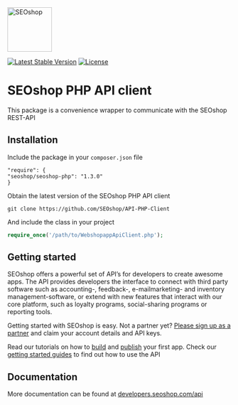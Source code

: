 <img src="https://scontent-a-ams.xx.fbcdn.net/hphotos-xap1/v/t1.0-9/10443424_727097724014585_7578043792323712477_n.png?oh=0fff58db1e59b01f6a7aee61ee5b95f7&oe=54991860" width="100" height="100" alt="SEOshop" />

[![Latest Stable Version](https://poser.pugx.org/leaphly/cart-bundle/version.svg)](https://packagist.org/packages/seoshop/seoshop-php)
[![License](https://poser.pugx.org/leaphly/cart-bundle/license.svg)](https://packagist.org/packages/seoshop/seoshop-php)

# SEOshop PHP API client
This package is a convenience wrapper to communicate with the SEOshop REST-API

## Installation
Include the package in your `composer.json` file
```
"require": {
"seoshop/seoshop-php": "1.3.0"
}
```

Obtain the latest version of the SEOshop PHP API client
```
git clone https://github.com/SEOshop/API-PHP-Client
```

And include the class in your project
```php
require_once('/path/to/WebshopappApiClient.php');
```

## Getting started
SEOshop offers a powerful set of API’s for developers to create awesome apps. The API provides developers the interface to connect with third party software such as accounting-, feedback-, e-mailmarketing- and inventory management-software, or extend with new features that interact with our core platform, such as loyalty programs, social-sharing programs or reporting tools.

Getting started with SEOshop is easy. Not a partner yet? [Please sign up as a partner](http://www.getseoshop.com/partners/partner-signup/) and claim your account details and API keys.

Read our tutorials on how to [build](http://developers.seoshop.com/api/tutorials/build-an-app) and [publish](http://developers.seoshop.com/api/tutorials/publish-an-app) your first app. Check our [getting started guides](http://developers.seoshop.com/api/getting-started) to find out how to use the API

## Documentation
More documentation can be found at [developers.seoshop.com/api](http://developers.seoshop.com/api)
